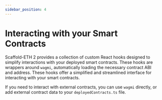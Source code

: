 ```yaml
---
sidebar_position: 4
---
```


# Interacting with your Smart Contracts

Scaffold-ETH 2 provides a collection of custom React hooks designed to simplify interactions with your deployed smart contracts. These hooks are wrappers around `wagmi`, automatically loading the necessary contract ABI and address. These hooks offer a simplified and streamlined interface for interacting with your smart contracts.

If you need to interact with external contracts, you can use `wagmi` directly, or add external contract data to your `deployedContracts.ts` file.